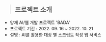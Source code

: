> ## 프로젝트 소개

 - 양재 AI/웹 개발 프로젝트 'BADA'
 - 프로젝트 기간 :  2022. 09. 16 ~ 2022. 10. 21
 - 설명 : AI를 활용한 대상 별 스크립트 작성 웹 서비스
